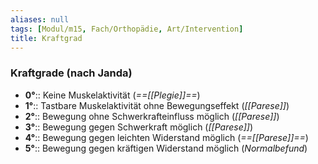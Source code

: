 ```yaml
---
aliases: null
tags: [Modul/m15, Fach/Orthopädie, Art/Intervention]
title: Kraftgrad
---
```

### Kraftgrade (nach Janda)
- **0°**:: Keine Muskelaktivität (*==[[Plegie]]==*)
- **1°**:: Tastbare Muskelaktivität ohne Bewegungseffekt (*[[Parese]]*)
- **2°**:: Bewegung ohne Schwerkrafteinfluss möglich (*[[Parese]]*)
- **3°**:: Bewegung gegen Schwerkraft möglich (*[[Parese]]*)
- **4°**:: Bewegung gegen leichten Widerstand möglich (*==[[Parese]]==*)
- **5°**:: Bewegung gegen kräftigen Widerstand möglich (*Normalbefund*)